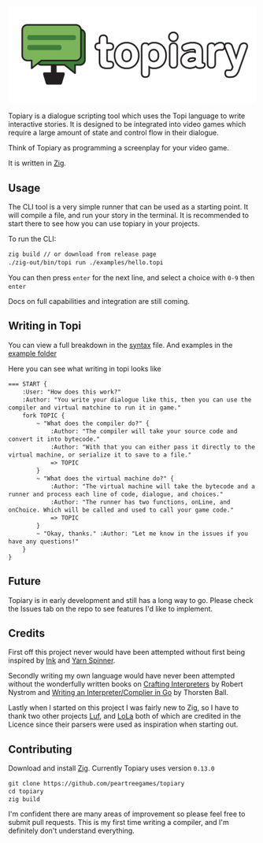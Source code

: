 ![](https://github.com/peartreegames/topiary/blob/main/assets/logo_horizontal_outline.png)

Topiary is a dialogue scripting tool which uses the Topi language to write interactive stories.
It is designed to be integrated into video games which require a large amount of state and control flow in their dialogue.

Think of Topiary as programming a screenplay for your video game.

It is written in [Zig](https://ziglang.org).

## Usage

The CLI tool is a very simple runner that can be used as a starting point. 
It will compile a file, and run your story in the terminal.
It is recommended to start there to see how you can use topiary in your projects.

To run the CLI:

```sh
zig build // or download from release page
./zig-out/bin/topi run ./examples/hello.topi
```

You can then press `enter` for the next line,
and select a choice with `0-9` then `enter`

Docs on full capabilities and integration are still coming.

## Writing in Topi

You can view a full breakdown in the [syntax](https://github.com/peartreegames/topiary/blob/main/docs/syntax.md) file.
And examples in the [example folder](https://github.com/peartreegames/topiary/tree/main/examples)

Here you can see what writing in topi looks like

```topi
=== START {
    :User: "How does this work?"
    :Author: "You write your dialogue like this, then you can use the compiler and virtual matchine to run it in game."
    fork TOPIC {
        ~ "What does the compiler do?" {
            :Author: "The compiler will take your source code and convert it into bytecode."
            :Author: "With that you can either pass it directly to the virtual machine, or serialize it to save to a file."
            => TOPIC
        }
        ~ "What does the virtual machine do?" {
            :Author: "The virtual machine will take the bytecode and a runner and process each line of code, dialogue, and choices."
            :Author: "The runner has two functions, onLine, and onChoice. Which will be called and used to call your game code."
            => TOPIC
        }
        ~ "Okay, thanks." :Author: "Let me know in the issues if you have any questions!"
    }
}
```

## Future

Topiary is in early development and still has a long way to go.
Please check the Issues tab on the repo to see features I'd like to implement.

## Credits

First off this project never would have been attempted without first being inspired by [Ink](https://github.com/inkle/ink) and [Yarn Spinner](https://yarnspinner.dev). 

Secondly writing my own language would have never been attempted without the wonderfully written books on [Crafting Interpreters](https://craftinginterpreters.com) by Robert Nystrom and [Writing an Interpreter/Complier in Go](https://interpreterbook.com)
by Thorsten Ball. 

Lastly when I started on this project I was fairly new to Zig, so I have to thank two other projects [Luf](https://github.com/Luukdegram/luf/tree/master), 
and [LoLa](https://github.com/MasterQ32/LoLa/tree/master) both of which are credited in the Licence since their parsers were used as inspiration when starting out.

## Contributing

Download and install [Zig](https://ziglang.org). Currently Topiary uses version `0.13.0`

```
git clone https://github.com/peartreegames/topiary
cd topiary
zig build
```

I'm confident there are many areas of improvement so please feel free to submit pull requests.
This is my first time writing a compiler, and I'm definitely don't understand everything.
